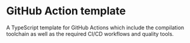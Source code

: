 # GitHub Action template

A TypeScript template for GitHub Actions which include the compilation toolchain as well as the required CI/CD
workflows and quality tools.